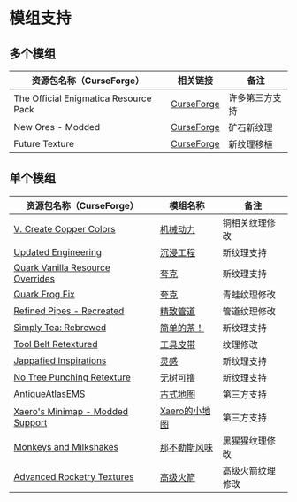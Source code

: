# 模组支持

## 多个模组

| 资源包名称（CurseForge）              | 相关链接                                                                                                     | 备注           |
| ------------------------------------- | ------------------------------------------------------------------------------------------------------------ | -------------- |
| The Official Enigmatica Resource Pack | [CurseForge](https://www.curseforge.com/minecraft/texture-packs/the-official-enigmatica-resource-pack-16x16) | 许多第三方支持 |
| New Ores - Modded                     | [CurseForge](https://www.curseforge.com/minecraft/texture-packs/new-ores-modded-extension)                   | 矿石新纹理     |
| Future Texture                        | [CurseForge](https://www.curseforge.com/minecraft/texture-packs/future-texture)                              | 新纹理移植     |

## 单个模组

| 资源包名称（CurseForge）                                                                                                | 模组名称                                              | 备注             |
| ----------------------------------------------------------------------------------------------------------------------- | ----------------------------------------------------- | ---------------- |
| [V. Create Copper Colors](https://www.curseforge.com/minecraft/texture-packs/vanilla-copper-colors)                     | [机械动力](https://www.mcmod.cn/class/2021.html)      | 铜相关纹理修改   |
| [Updated Engineering](https://www.curseforge.com/minecraft/texture-packs/updated-engineering)                           | [沉浸工程](https://www.mcmod.cn/class/463.html)       | 新纹理支持       |
| [Quark Vanilla Resource Overrides](https://www.curseforge.com/minecraft/texture-packs/quark-vanilla-resource-overrides) | [夸克](https://www.mcmod.cn/class/527.html)           | 新纹理支持       |
| [Quark Frog Fix](https://www.curseforge.com/minecraft/texture-packs/quark-frog-fix)                                     | [夸克](https://www.mcmod.cn/class/527.html)           | 青蛙纹理修改     |
| [Refined Pipes - Recreated](https://www.curseforge.com/minecraft/texture-packs/refined-pipes-recreated)                 | [精致管道](https://www.mcmod.cn/class/3070.html)      | 管道纹理修改     |
| [Simply Tea: Rebrewed](https://www.curseforge.com/minecraft/texture-packs/simply-tea-rebrewed)                          | [简单的茶！](https://www.mcmod.cn/class/3597.html)    | 新纹理支持       |
| [Tool Belt Retextured](https://www.curseforge.com/minecraft/texture-packs/tool-belt-retextured)                         | [工具皮带](https://www.mcmod.cn/class/2649.html)      | 纹理修改         |
| [Jappafied Inspirations](https://www.curseforge.com/minecraft/texture-packs/jappafied-inspirations)                     | [灵感](https://www.mcmod.cn/class/1122.html)          | 新纹理支持       |
| [No Tree Punching Retexture](https://www.curseforge.com/minecraft/texture-packs/no-tree-punching-retexture)             | [无树可撸](https://www.mcmod.cn/class/2138.html)      | 新纹理支持       |
| [AntiqueAtlasEMS](https://www.curseforge.com/minecraft/texture-packs/antiqueatlasems)                                   | [古式地图](https://www.mcmod.cn/class/1308.html)      | 第三方支持       |
| [Xaero's Minimap - Modded Support](https://www.curseforge.com/minecraft/texture-packs/xaeros-minimap-modded-support)    | [Xaero的小地图](https://www.mcmod.cn/class/1701.html) | 第三方支持       |
| [Monkeys and Milkshakes](https://www.curseforge.com/minecraft/texture-packs/monkeys-and-milkshakes)                     | [那不勒斯风味](https://www.mcmod.cn/class/3212.html)  | 黑猩猩纹理修改   |
| [Advanced Rocketry Textures](https://www.curseforge.com/minecraft/texture-packs/advanced-rocketry-textures/)            | [高级火箭](https://www.mcmod.cn/class/594.html)       | 高级火箭纹理修改 |
